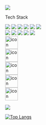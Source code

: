 ![](https://capsule-render.vercel.app/api?type=Waving&color=auto&height=150&section=header&fontSize=30&animation=twinkling&text=안녕하세요%20백엔드%20개발자%20공종훈입니다%20🙋‍♂️)

<div>
  <div>
    <p>Tech Stack</p>
  </div>
  <div>
    <img src="https://img.shields.io/badge/Spring Boot-6DB33F?logo=springboot&logoColor=white">
    <img src="https://img.shields.io/badge/Vue.js-4FC08D?logo=Vue.js&logoColor=white">
    <img src="https://img.shields.io/badge/Python-3776ABF?logo=Python&logoColor=white">
    <img src="https://img.shields.io/badge/csharp-239120?logo=csharp&logoColor=white">
    <img src="https://img.shields.io/badge/Java-26689A?logo=java&logoColor=white">
    <img src="https://img.shields.io/badge/HTML5-E34F26?logo=HTML5&logoColor=white">                                                                 
  </div>
  <div>
    <img src="https://img.shields.io/badge/CSS3-1572B6?logo=CSS3&logoColor=white">
    <img src="https://img.shields.io/badge/mysql-4479A1?logo=mysql&logoColor=white">                                                             
    <img src="https://img.shields.io/badge/postgresql-4169E1?logo=postgresql&logoColor=white">                                                   
    <img src="https://img.shields.io/badge/microsoftsqlserver-CC2927?logo=microsoftsqlserver&logoColor=white">                                   
    <img src="https://img.shields.io/badge/oracle-F80000?logo=oracle&logoColor=white"> 
  </div>
  <div style="display: flex; align-items: flex-start;"><img src="https://techstack-generator.vercel.app/java-icon.svg" alt="icon" width="41" height="41" /></div>
<div style="display: flex; align-items: flex-start;"><img src="https://techstack-generator.vercel.app/github-icon.svg" alt="icon" width="41" height="41" /></div>
<div style="display: flex; align-items: flex-start;"><img src="https://techstack-generator.vercel.app/csharp-icon.svg" alt="icon" width="41" height="41" /></div>
<div style="display: flex; align-items: flex-start;"><img src="https://techstack-generator.vercel.app/python-icon.svg" alt="icon" width="41" height="41" /></div>
<div style="display: flex; align-items: flex-start;"><img src="https://techstack-generator.vercel.app/aws-icon.svg" alt="icon" width="41" height="41" /></div>
</div>
                                                    

<a href="https://kkongchii.tistory.com"><img src="https://img.shields.io/badge/Tistory-11B48A?style=flatsquare&logo=Tistory&logoColor=white&link=https://kkongchii.tistory.com"/>
  
[![Top Langs](https://github-readme-stats.vercel.app/api/top-langs/?username=soyeon207&layout=compact)](https://github.com/anuraghazra/github-readme-stats)
